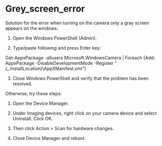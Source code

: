 # Grey_screen_error
 Solution for the error when turning on the camera only a gray screen appears on the windows:
 
1. Open the Windows PowerShell (Admin).

2. Type/paste following and press Enter key:


Get-AppxPackage -allusers Microsoft.WindowsCamera | Foreach {Add-AppxPackage -DisableDevelopmentMode -Register "$($_.InstallLocation)\AppXManifest.xml"}


3. Close Windows PowerShell and verify that the problem has been resolved.

Otherwise, try these steps:

1. Open the Device Manager.

2. Under Imaging devices, right click on your camera device and select Uninstall. Click OK.

3. Then click Action > Scan for hardware changes.

4. Close Device Manager and reboot.
